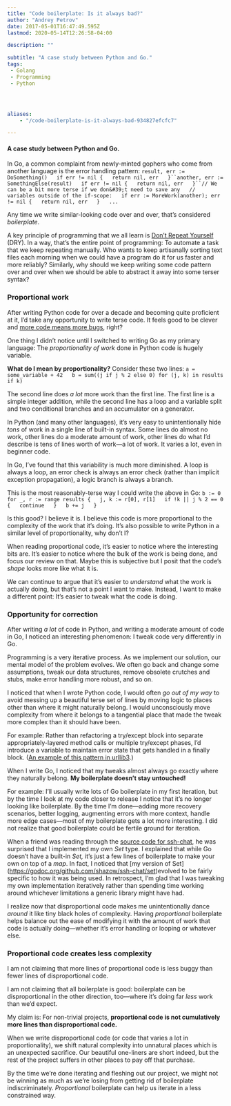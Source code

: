 ```yaml
---
title: "Code boilerplate: Is it always bad?"
author: "Andrey Petrov"
date: 2017-05-01T16:47:49.595Z
lastmod: 2020-05-14T12:26:58-04:00

description: ""

subtitle: "A case study between Python and Go."
tags:
 - Golang
 - Programming
 - Python




aliases:
    - "/code-boilerplate-is-it-always-bad-934827efcfc7"

---
```


#### A case study between Python and Go.

In Go, a common complaint from newly-minted gophers who come from another language is the error handling pattern:
`result, err := DoSomething()  
if err != nil {  
    return nil, err  
}``another, err := SomethingElse(result)  
if err != nil {  
    return nil, err  
}``// We can be a bit more terse if we don&#39;t need to save any  
// variables outside of the if-scope:  
if err := MoreWork(another); err != nil {  
    return nil, err  
}  
...`

Any time we write similar-looking code over and over, that’s considered _boilerplate_.

A key principle of programming that we all learn is [Don’t Repeat Yourself](https://en.wikipedia.org/wiki/Don%27t_repeat_yourself) (DRY). In a way, that’s the entire point of programming: To automate a task that we keep repeating manually. Who wants to keep artisanally sorting text files each morning when we could have a program do it for us faster and more reliably? Similarly, why should we keep writing some code pattern over and over when we should be able to abstract it away into some terser syntax?

### Proportional work

After writing Python code for over a decade and becoming quite proficient at it, I’d take any opportunity to write terse code. It feels good to be clever and [more code means more bugs](https://www.mayerdan.com/ruby/2012/11/11/bugs-per-line-of-code-ratio), right?

One thing I didn’t notice until I switched to writing Go as my primary language: The _proportionality of work_ done in Python code is hugely variable.

**What do I mean by proportionality?** Consider these two lines:
`a = some_variable + 42  
b = sum((j if j % 2 else 0) for (j, k) in results if k)`

The second line does _a lot_ more work than the first line. The first line is a simple integer addition, while the second line has a loop and a variable split and two conditional branches and an accumulator on a generator.

In Python (and many other languages), it’s very easy to unintentionally hide _tons_ of work in a single line of built-in syntax. Some lines do almost no work, other lines do a moderate amount of work, other lines do what I’d describe is tens of lines worth of work—a lot of work. It varies a lot, even in beginner code.

In Go, I’ve found that this variability is much more diminished. A loop is always a loop, an error check is always an error check (rather than implicit exception propagation), a logic branch is always a branch.

This is the most reasonably-terse way I could write the above in Go:
`b := 0  
for _, r := range results {  
    j, k := r[0], r[1]  
    if !k || j % 2 == 0 {  
        continue  
    }  
    b += j  
}`

Is this good? I believe it is. I believe this code is more proportional to the complexity of the work that it’s doing. It’s also possible to write Python in a similar level of proportionality, why don’t I?

When reading proportional code, it’s easier to notice where the interesting bits are. It’s easier to notice where the bulk of the work is being done, and focus our review on that. Maybe this is subjective but I posit that the code’s _shape_ looks more like what it is.

We can continue to argue that it’s easier to _understand_ what the work is actually doing, but that’s not a point I want to make. Instead, I want to make a different point: It’s easier to tweak what the code is doing.

### Opportunity for correction

After writing _a lot_ of code in Python, and writing a moderate amount of code in Go, I noticed an interesting phenomenon: I tweak code very differently in Go.

Programming is a very iterative process. As we implement our solution, our mental model of the problem evolves. We often go back and change some assumptions, tweak our data structures, remove obsolete crutches and stubs, make error handling more robust, and so on.

I noticed that when I wrote Python code, I would often _go out of my way_ to avoid messing up a beautiful terse set of lines by moving logic to places other than where it might naturally belong. I would unconsciously move complexity from where it belongs to a tangential place that made the tweak more complex than it should have been.

For example: Rather than refactoring a try/except block into separate appropriately-layered method calls or multiple try/except phases, I’d introduce a variable to maintain error state that gets handled in a finally block. ([An example of this pattern in urllib3](https://github.com/shazow/urllib3/blob/1f53dcaafa0adae65e0902b5a419dd244e853a91/urllib3/connectionpool.py#L656-L668).)

When I write Go, I noticed that my tweaks almost always go exactly where they naturally belong. **My boilerplate doesn’t stay untouched!**

For example: I’ll usually write lots of Go boilerplate in my first iteration, but by the time I look at my code closer to release I notice that it’s no longer looking like boilerplate. By the time I’m done—adding more recovery scenarios, better logging, augmenting errors with more context, handle more edge cases—most of my boilerplate gets a lot more interesting. I did not realize that good boilerplate could be fertile ground for iteration.

When a friend was reading through the [source code for ssh-chat](https://github.com/shazow/ssh-chat), he was surprised that I implemented my own _Set_ type. I explained that while Go doesn’t have a built-in _Set,_ it’s just a few lines of boilerplate to make your own on top of a _map_. In fact, I noticed that [my version of Set] (https://godoc.org/github.com/shazow/ssh-chat/set)evolved to be fairly specific to how it was being used. In retrospect, I’m glad that I was tweaking my own implementation iteratively rather than spending time working around whichever limitations a generic library might have had.

I realize now that disproportional code makes me unintentionally dance _around_ it like tiny black holes of complexity. Having _proportional_ boilerplate helps balance out the ease of modifying it with the amount of work that code is actually doing—whether it’s error handling or looping or whatever else.

### Proportional code creates less complexity

I am not claiming that more lines of proportional code is less buggy than fewer lines of disproportional code.

I am not claiming that all boilerplate is good: boilerplate can be disproportional in the other direction, too—where it’s doing far _less_ work than we’d expect.

My claim is: For non-trivial projects, **proportional code is not cumulatively more lines than disproportional code.**

When we write disproportional code (or code that varies a lot in proportionality), we shift natural complexity into unnatural places which is an unexpected sacrifice. Our beautiful one-liners are short indeed, but the rest of the project suffers in other places to pay off that purchase.

By the time we’re done iterating and fleshing out our project, we might not be winning as much as we’re losing from getting rid of boilerplate indiscriminately. _Proportional_ boilerplate can help us iterate in a less constrained way.
